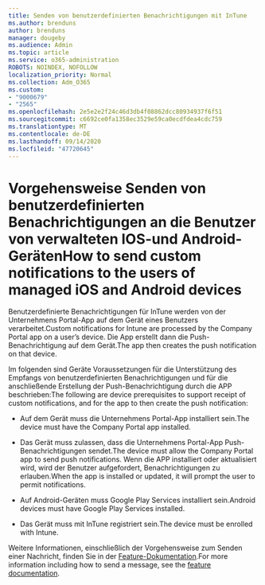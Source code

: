 ```yaml
---
title: Senden von benutzerdefinierten Benachrichtigungen mit InTune
ms.author: brenduns
author: brenduns
manager: dougeby
ms.audience: Admin
ms.topic: article
ms.service: o365-administration
ROBOTS: NOINDEX, NOFOLLOW
localization_priority: Normal
ms.collection: Adm_O365
ms.custom:
- "9000679"
- "2565"
ms.openlocfilehash: 2e5e2e2f24c46d3db4f08862dcc80934937f6f51
ms.sourcegitcommit: c6692ce0fa1358ec3529e59ca0ecdfdea4cdc759
ms.translationtype: MT
ms.contentlocale: de-DE
ms.lasthandoff: 09/14/2020
ms.locfileid: "47720645"
---
```

# <a name="how-to-send-custom-notifications-to-the-users-of-managed-ios-and-android-devices"></a><span data-ttu-id="f1d82-102">Vorgehensweise Senden von benutzerdefinierten Benachrichtigungen an die Benutzer von verwalteten IOS-und Android-Geräten</span><span class="sxs-lookup"><span data-stu-id="f1d82-102">How to send custom notifications to the users of managed iOS and Android devices</span></span>

<span data-ttu-id="f1d82-103">Benutzerdefinierte Benachrichtigungen für InTune werden von der Unternehmens Portal-App auf dem Gerät eines Benutzers verarbeitet.</span><span class="sxs-lookup"><span data-stu-id="f1d82-103">Custom notifications for Intune are processed by the Company Portal app on a user’s device.</span></span> <span data-ttu-id="f1d82-104">Die App erstellt dann die Push-Benachrichtigung auf dem Gerät.</span><span class="sxs-lookup"><span data-stu-id="f1d82-104">The app then creates the push notification on that device.</span></span>

<span data-ttu-id="f1d82-105">Im folgenden sind Geräte Voraussetzungen für die Unterstützung des Empfangs von benutzerdefinierten Benachrichtigungen und für die anschließende Erstellung der Push-Benachrichtigung durch die APP beschrieben:</span><span class="sxs-lookup"><span data-stu-id="f1d82-105">The following are device prerequisites to support receipt of custom notifications, and for the app to then create the push notification:</span></span>

- <span data-ttu-id="f1d82-106">Auf dem Gerät muss die Unternehmens Portal-App installiert sein.</span><span class="sxs-lookup"><span data-stu-id="f1d82-106">The device must have the Company Portal app installed.</span></span>  

- <span data-ttu-id="f1d82-107">Das Gerät muss zulassen, dass die Unternehmens Portal-App Push-Benachrichtigungen sendet.</span><span class="sxs-lookup"><span data-stu-id="f1d82-107">The device must allow the Company Portal app to send push notifications.</span></span> <span data-ttu-id="f1d82-108">Wenn die APP installiert oder aktualisiert wird, wird der Benutzer aufgefordert, Benachrichtigungen zu erlauben.</span><span class="sxs-lookup"><span data-stu-id="f1d82-108">When the app is installed or updated, it will prompt the user to permit notifications.</span></span>

- <span data-ttu-id="f1d82-109">Auf Android-Geräten muss Google Play Services installiert sein.</span><span class="sxs-lookup"><span data-stu-id="f1d82-109">Android devices must have Google Play Services installed.</span></span>

- <span data-ttu-id="f1d82-110">Das Gerät muss mit InTune registriert sein.</span><span class="sxs-lookup"><span data-stu-id="f1d82-110">The device must be enrolled with Intune.</span></span>

<span data-ttu-id="f1d82-111">Weitere Informationen, einschließlich der Vorgehensweise zum Senden einer Nachricht, finden Sie in der [Feature-Dokumentation](https://docs.microsoft.com/intune/custom-notifications).</span><span class="sxs-lookup"><span data-stu-id="f1d82-111">For more information including how to send a message, see the [feature documentation](https://docs.microsoft.com/intune/custom-notifications).</span></span>
